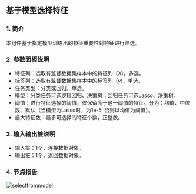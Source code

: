 ## 基于模型选择特征

### 1. 简介

本组件基于指定模型训练出的特征重要性对特征进行筛选。

### 2. 参数面板说明

+ 特征列：选取有监督数据集样本中的特征列（$X$)，多选。
+ 标签列：选取有监督数据集样本中的标签列（$y$)，单选。
+ 任务类型：分类或回归，单选。
+ 模型：分类任务可选逻辑回归、决策树；回归任务可选Lasso、决策树。
+ 阈值：进行特征选择的阈值，仅保留高于这一阈值的特征。分为：均值、中位数、默认（当模型为Lasso时，为1e-5, 否则以均值为阈值）。
+ 最大特征数：最多可选择的特征个数，正整数。

### 3. 输入输出桩说明

+ 输入桩：1个，连接数据对象。
+ 输出桩：1个，返回数据对象。

### 4. 节点报告

![selectfrommodel](D:\文档\2020-2021-2\文本分析组件\pics\SelectFromModelReport.png)